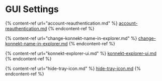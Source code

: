 # GUI Settings

{% content-ref url="account-reauthentication.md" %}
[account-reauthentication.md](account-reauthentication.md)
{% endcontent-ref %}

{% content-ref url="change-konnekt-name-in-explorer.md" %}
[change-konnekt-name-in-explorer.md](change-konnekt-name-in-explorer.md)
{% endcontent-ref %}

{% content-ref url="konnekt-explorer-ui.md" %}
[konnekt-explorer-ui.md](konnekt-explorer-ui.md)
{% endcontent-ref %}

{% content-ref url="hide-tray-icon.md" %}
[hide-tray-icon.md](hide-tray-icon.md)
{% endcontent-ref %}


